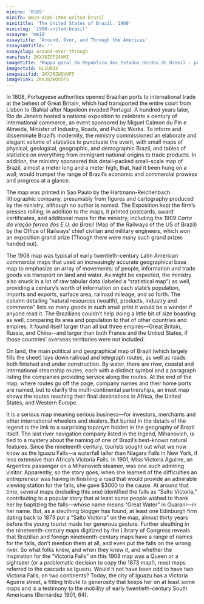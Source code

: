 ```yaml
---
minino: '0185'
minifn: mm19-0185-1908-united-brazil
minititle: 'The United States of Brazil, 1908'
minislug: '1908-united-brazil'
essayno: 'mm19'
essaytitle: 'Around, Over, and Through the Americas'
essaysubtitle: ''
essayslug: around-over-through
manifest: 2KXJ8ZSF24HMI
imagetitle: 'Mappa geral da Republica dos Estados Unidos do Brasil : publicado por occasiaÌƒo da ExposicÌ§Ì§aÌƒo Nacional de 1908 por ordem do Exmo. Snr. Ministro da...'
imagectxid: NL1UN3X
imageiiifid: 2KXJ8ZWQVUF5
imagelink: 2KXJ8ZWQVUF5
---
```

In 1808, Portuguese authorities opened Brazilian ports to international trade at the behest of Great Britain, which had transported the entire court from Lisbon to (Bahia) after Napoleon invaded Portugal. A hundred years later, Rio de Janeiro hosted a national exposition to celebrate a century of international commerce, an event sponsored by Miguel Calmon du Pin e Almeida, Minister of Industry, Roads, and Public Works. To inform and disseminate Brazil’s modernity, the ministry commissioned an elaborate and elegant volume of statistics to punctuate the event, with small maps of physical, geological, geographic, and demographic Brazil, and tables of statistics on everything from immigrant national origins to trade products. In addition, the ministry sponsored this detail-packed small-scale map of Brazil, almost a meter long and a meter high, that, had it been hung on a wall, would trumpet the range of Brazil’s economic and commercial prowess and progress at a glance. 

The map was printed in Sao Paulo by the Hartmann-Reichenbach lithographic company, presumably from figures and cartography produced by the ministry, although no author is named. The Exposition kept the firm’s presses rolling; in addition to the maps, it printed postcards, award certificates, and additional maps for the ministry, including the 1909 _Carta da viação ferrea dos E.U. do Brasil_ (Map of the Railways of the US of Brazil) by the Office of Railways’ chief civilian and military engineers, which won an exposition grand prize (Though there were many such grand prizes handed out). 

The 1908 map was typical of early twentieth-century Latin American commercial maps that used an increasingly accurate geographical base map to emphasize an array of movements: of people, information and trade goods via transport on land and water. As might be expected, the ministry also snuck in a lot of raw tabular data (labeled a “statistical map”) as well, providing a century’s worth of information on each state’s population, imports and exports, surface area, railroad mileage, and so forth. The column detailing “natural resources (wealth), products, industry and commerce” lists so many goods in such small print it would be a wonder if anyone read it. The Brazilians couldn’t help doing a little bit of size boasting as well, comparing its area and population to that of other countries and empires. It found itself larger than all but three empires—Great Britain, Russia, and China—and larger than both France and the United States, if those countries’ overseas territories were not included. 

On land, the main political and geographical map of Brazil (which largely fills the sheet) lays down railroad and telegraph routes, as well as roads both finished and under construction. By water, there are river, coastal and international steamship routes, each with a distinct symbol and a paragraph listing the companies providing service along the routes. At the end of the map, where routes go off the page, company names and their home ports are named, but to clarify the multi-continental partnerships, an inset map shows the routes reaching their final destinations in Africa, the United States, and Western Europe. 

It is a serious map meaning serious business—for investors, merchants and other international wheelers and dealers. But buried in the details of the legend is the link to a surprising toponym hidden in the geography of Brazil itself. The last river navigation company listed in the legend, Mihanovich, is tied to a mystery about the naming of one of Brazil’s best-known natural features. Since the nineteenth century, tourists sought out what we now know as the Iguazu Falls—a waterfall taller than Niagara Falls in New York, if less extensive than Africa’s Victoria Falls. In 1901, Miss Victoria Aguirre, an Argentine passenger on a Mihanovich steamer, was one such admiring visitor. Apparently, so the story goes, when she learned of the difficulties an entrepreneur was having in finishing a road that would provide an admirable viewing station for the falls, she gave $3000 to the cause. At around that time, several maps (including this one) identified the falls as “Salto Victoria,” contributing to a popular story that at least some people wished to thank her by baptizing the falls—whose name means “Great Water” in Guarani—in her name. But, as a sleuthing blogger has found, at least one Edinburgh firm dating back to 1873 put a “Salto Victoria” on the map, almost thirty years before the young tourist made her generous gesture. Further sleuthing in the nineteenth-century maps digitized by the Library of Congress reveals that Brazilian and foreign nineteenth-century maps have a range of names for the falls, don’t mention them at all, and even put the falls on the wrong river. So what folks knew, and when they knew it, and whether the inspiration for the “Victoria Falls” on this 1908 map was a Queen or a sightseer (or a problematic decision to copy the 1873 map!), most maps referred to the cascade as Iguazu. Would it not have been odd to have two Victoria Falls, on two continents? Today, the city of Iguazu has a Victoria Aguirre street, a fitting tribute to generosity that keeps her on at least some maps and is a testimony to the mobility of early twentieth-century South Americans (Bernárdez 1901, 64). 

